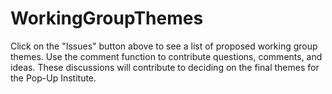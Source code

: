 # WorkingGroupThemes

Click on the "Issues" button above to see a list of proposed working group themes.  Use the comment function to contribute questions, comments, and ideas.  These discussions will contribute to deciding on the final themes for the Pop-Up Institute.
